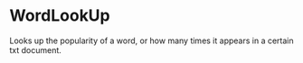 # WordLookUp
Looks up the popularity of a word, or how many times it appears in a certain txt document.
